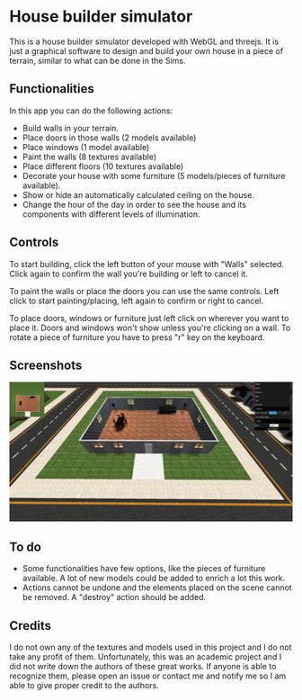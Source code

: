 
# House builder simulator
This is a house builder simulator developed with WebGL and threejs. It is just a graphical software to design and build your own house in a piece of terrain, similar to what can be done in the Sims.
<h2>Functionalities</h2>
In this app you can do the following actions:

- Build walls in your terrain.
- Place doors in those walls (2 models available)
- Place windows (1 model available)
- Paint the walls (8 textures available)
- Place different floors (10 textures available)
- Decorate your house with some furniture (5 models/pieces of furniture available).
- Show or hide an automatically calculated ceiling on the house.
- Change the hour of the day in order to see the house and its components with different levels of illumination.
<h2>Controls</h2>
To start building, click the left button of your mouse with "Walls" selected. Click again to confirm the wall you're building or left to cancel it.


To paint the walls or place the doors you can use the same controls. Left click to start painting/placing, left again to confirm or right to cancel.

To place doors, windows or furniture just left click on wherever you want to place it. Doors and windows won't show unless you're clicking on a wall. To rotate a piece of furniture you have to press "r" key on the keyboard.
<h2>Screenshots</h2>

![Screenshot](screenshot.PNG)

<h2>To do</h2>

- Some functionalities have few options, like the pieces of furniture available. A lot of new models could be added to enrich a lot this work.
- Actions cannot be undone and the elements placed on the scene cannot be removed. A "destroy" action should be added.
<h2>Credits</h2>
I do not own any of the textures and models used in this project and I do not take any profit of them. Unfortunately, this was an academic project and I did not write down the authors of these great works. If anyone is able to recognize them, please open an issue or contact me and notify me so I am able to give proper credit to the authors.
